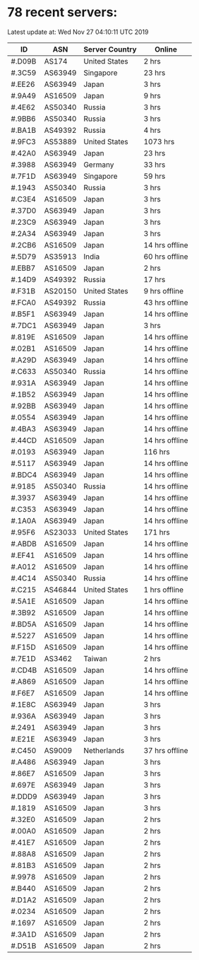 # 78 recent servers:

Latest update at: Wed Nov 27 04:10:11 UTC 2019

| ID | ASN | Server Country | Online |
| -- | --- | -------------- | ------ |
| #.D09B | AS174 | United States | 2 hrs |
| #.3C59 | AS63949 | Singapore | 23 hrs |
| #.EE26 | AS63949 | Japan | 3 hrs |
| #.9A49 | AS16509 | Japan | 9 hrs |
| #.4E62 | AS50340 | Russia | 3 hrs |
| #.9BB6 | AS50340 | Russia | 3 hrs |
| #.BA1B | AS49392 | Russia | 4 hrs |
| #.9FC3 | AS53889 | United States | 1073 hrs |
| #.42A0 | AS63949 | Japan | 23 hrs |
| #.3988 | AS63949 | Germany | 33 hrs |
| #.7F1D | AS63949 | Singapore | 59 hrs |
| #.1943 | AS50340 | Russia | 3 hrs |
| #.C3E4 | AS16509 | Japan | 3 hrs |
| #.37D0 | AS63949 | Japan | 3 hrs |
| #.23C9 | AS63949 | Japan | 3 hrs |
| #.2A34 | AS63949 | Japan | 3 hrs |
| #.2CB6 | AS16509 | Japan | 14 hrs offline |
| #.5D79 | AS35913 | India | 60 hrs offline |
| #.EBB7 | AS16509 | Japan | 2 hrs |
| #.14D9 | AS49392 | Russia | 17 hrs |
| #.F31B | AS20150 | United States | 9 hrs offline |
| #.FCA0 | AS49392 | Russia | 43 hrs offline |
| #.B5F1 | AS63949 | Japan | 14 hrs offline |
| #.7DC1 | AS63949 | Japan | 3 hrs |
| #.819E | AS16509 | Japan | 14 hrs offline |
| #.02B1 | AS16509 | Japan | 14 hrs offline |
| #.A29D | AS63949 | Japan | 14 hrs offline |
| #.C633 | AS50340 | Russia | 14 hrs offline |
| #.931A | AS63949 | Japan | 14 hrs offline |
| #.1B52 | AS63949 | Japan | 14 hrs offline |
| #.92BB | AS63949 | Japan | 14 hrs offline |
| #.0554 | AS63949 | Japan | 14 hrs offline |
| #.4BA3 | AS63949 | Japan | 14 hrs offline |
| #.44CD | AS16509 | Japan | 14 hrs offline |
| #.0193 | AS63949 | Japan | 116 hrs |
| #.5117 | AS63949 | Japan | 14 hrs offline |
| #.BDC4 | AS63949 | Japan | 14 hrs offline |
| #.9185 | AS50340 | Russia | 14 hrs offline |
| #.3937 | AS63949 | Japan | 14 hrs offline |
| #.C353 | AS63949 | Japan | 14 hrs offline |
| #.1A0A | AS63949 | Japan | 14 hrs offline |
| #.95F6 | AS23033 | United States | 171 hrs |
| #.ABDB | AS16509 | Japan | 14 hrs offline |
| #.EF41 | AS16509 | Japan | 14 hrs offline |
| #.A012 | AS16509 | Japan | 14 hrs offline |
| #.4C14 | AS50340 | Russia | 14 hrs offline |
| #.C215 | AS46844 | United States | 1 hrs offline |
| #.5A1E | AS16509 | Japan | 14 hrs offline |
| #.3B92 | AS16509 | Japan | 14 hrs offline |
| #.BD5A | AS16509 | Japan | 14 hrs offline |
| #.5227 | AS16509 | Japan | 14 hrs offline |
| #.F15D | AS16509 | Japan | 14 hrs offline |
| #.7E1D | AS3462 | Taiwan | 2 hrs |
| #.CD4B | AS16509 | Japan | 14 hrs offline |
| #.A869 | AS16509 | Japan | 14 hrs offline |
| #.F6E7 | AS16509 | Japan | 14 hrs offline |
| #.1E8C | AS63949 | Japan | 3 hrs |
| #.936A | AS63949 | Japan | 3 hrs |
| #.2491 | AS63949 | Japan | 3 hrs |
| #.E21E | AS63949 | Japan | 3 hrs |
| #.C450 | AS9009 | Netherlands | 37 hrs offline |
| #.A486 | AS63949 | Japan | 3 hrs |
| #.86E7 | AS16509 | Japan | 3 hrs |
| #.697E | AS63949 | Japan | 3 hrs |
| #.DDD9 | AS63949 | Japan | 3 hrs |
| #.1819 | AS16509 | Japan | 3 hrs |
| #.32E0 | AS16509 | Japan | 2 hrs |
| #.00A0 | AS16509 | Japan | 2 hrs |
| #.41E7 | AS16509 | Japan | 2 hrs |
| #.88A8 | AS16509 | Japan | 2 hrs |
| #.81B3 | AS16509 | Japan | 2 hrs |
| #.9978 | AS16509 | Japan | 2 hrs |
| #.B440 | AS16509 | Japan | 2 hrs |
| #.D1A2 | AS16509 | Japan | 2 hrs |
| #.0234 | AS16509 | Japan | 2 hrs |
| #.1697 | AS16509 | Japan | 2 hrs |
| #.3A1D | AS16509 | Japan | 2 hrs |
| #.D51B | AS16509 | Japan | 2 hrs |

